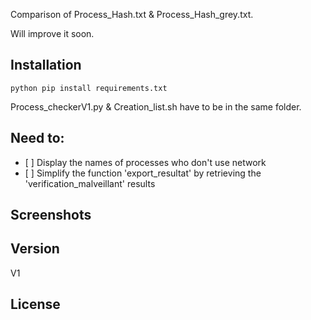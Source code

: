 <p>Comparison of Process_Hash.txt &amp; Process_Hash_grey.txt.</p>
<p>Will improve it soon.</p>
<h2>Installation</h2>
<p><code>python pip install requirements.txt</code> </p>
<p>Process_checkerV1.py &amp; Creation_list.sh have to be in the same folder.</p>
<h2>Need to:</h2>
<ul>
<li>[ ] Display the names of processes who don't use network</li>
<li>[ ] Simplify the function 'export_resultat' by retrieving the 'verification_malveillant' results</li>
</ul>
<h2>Screenshots</h2>
<h2>Version</h2>
<p>V1</p>
<h2>License</h2>